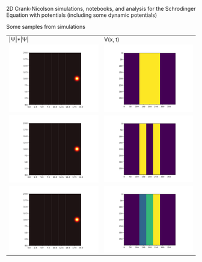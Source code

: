 2D Crank-Nicolson simulations, notebooks, and analysis for the Schrodinger Equation with potentials (including some dynamic potentials)

Some samples from simulations

<table>
    <tr>
        <td>|Ψ|*|Ψ|</td>
        <td>V(x, t)</td>
    </tr>
    <tr>
        <td><img src="Assets/5.gif"/></td>
        <td><img src="Assets/5Potential.png"/></td>
    </tr>
    <tr>
        <td><img src="Assets/6.gif"/></td>
        <td><img src="Assets/6Potential.png"/></td>
    </tr>
    <tr>
        <td><img src="Assets/7.gif"/></td>
        <td><img src="Assets/7Potential.png"/></td>
    </tr>
</table>


